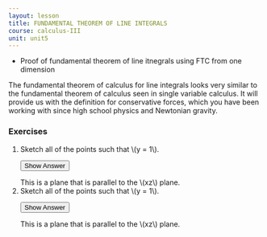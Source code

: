 ```yaml
---
layout: lesson
title: FUNDAMENTAL THEOREM OF LINE INTEGRALS
course: calculus-III
unit: unit5
---
```


- Proof of fundamental theorem of line itnegrals using FTC from one dimension

The fundamental theorem of calculus for line integrals looks very similar to the fundamental theorem of calculus seen in single variable calculus. It will provide us with the definition for conservative forces, which you have been working with since high school physics and Newtonian gravity.


### Exercises

<ol>
<li> <div> Sketch all of the points such that \(y = 1\). </div>

<button onclick="myFunction('answer2')" class="answerButton">Show Answer</button>
<div  id="answer2" class="answer">
This is a plane that is parallel to the \(xz\) plane. 
</div> </li>
<li> <div> Sketch all of the points such that \(y = 1\). </div>

<button onclick="myFunction('answer2')" class="answerButton">Show Answer</button>
<div  id="answer2" class="answer">
This is a plane that is parallel to the \(xz\) plane. 
</div> </li>
</ol>